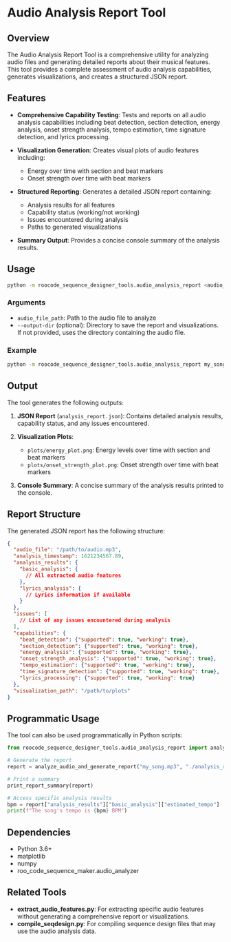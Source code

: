 # Audio Analysis Report Tool

## Overview

The Audio Analysis Report Tool is a comprehensive utility for analyzing audio files and generating detailed reports about their musical features. This tool provides a complete assessment of audio analysis capabilities, generates visualizations, and creates a structured JSON report.

## Features

- **Comprehensive Capability Testing**: Tests and reports on all audio analysis capabilities including beat detection, section detection, energy analysis, onset strength analysis, tempo estimation, time signature detection, and lyrics processing.

- **Visualization Generation**: Creates visual plots of audio features including:
  - Energy over time with section and beat markers
  - Onset strength over time with beat markers

- **Structured Reporting**: Generates a detailed JSON report containing:
  - Analysis results for all features
  - Capability status (working/not working)
  - Issues encountered during analysis
  - Paths to generated visualizations

- **Summary Output**: Provides a concise console summary of the analysis results.

## Usage

```bash
python -m roocode_sequence_designer_tools.audio_analysis_report <audio_file_path> [--output-dir <dir>]
```

### Arguments

- `audio_file_path`: Path to the audio file to analyze
- `--output-dir` (optional): Directory to save the report and visualizations. If not provided, uses the directory containing the audio file.

### Example

```bash
python -m roocode_sequence_designer_tools.audio_analysis_report my_song.mp3 --output-dir ./analysis_results
```

## Output

The tool generates the following outputs:

1. **JSON Report** (`analysis_report.json`): Contains detailed analysis results, capability status, and any issues encountered.

2. **Visualization Plots**:
   - `plots/energy_plot.png`: Energy levels over time with section and beat markers
   - `plots/onset_strength_plot.png`: Onset strength over time with beat markers

3. **Console Summary**: A concise summary of the analysis results printed to the console.

## Report Structure

The generated JSON report has the following structure:

```json
{
  "audio_file": "/path/to/audio.mp3",
  "analysis_timestamp": 1621234567.89,
  "analysis_results": {
    "basic_analysis": {
      // All extracted audio features
    },
    "lyrics_analysis": {
      // Lyrics information if available
    }
  },
  "issues": [
    // List of any issues encountered during analysis
  ],
  "capabilities": {
    "beat_detection": {"supported": true, "working": true},
    "section_detection": {"supported": true, "working": true},
    "energy_analysis": {"supported": true, "working": true},
    "onset_strength_analysis": {"supported": true, "working": true},
    "tempo_estimation": {"supported": true, "working": true},
    "time_signature_detection": {"supported": true, "working": true},
    "lyrics_processing": {"supported": true, "working": true}
  },
  "visualization_path": "/path/to/plots"
}
```

## Programmatic Usage

The tool can also be used programmatically in Python scripts:

```python
from roocode_sequence_designer_tools.audio_analysis_report import analyze_audio_and_generate_report, print_report_summary

# Generate the report
report = analyze_audio_and_generate_report("my_song.mp3", "./analysis_results")

# Print a summary
print_report_summary(report)

# Access specific analysis results
bpm = report["analysis_results"]["basic_analysis"]["estimated_tempo"]
print(f"The song's tempo is {bpm} BPM")
```

## Dependencies

- Python 3.6+
- matplotlib
- numpy
- roo_code_sequence_maker.audio_analyzer

## Related Tools

- **extract_audio_features.py**: For extracting specific audio features without generating a comprehensive report or visualizations.
- **compile_seqdesign.py**: For compiling sequence design files that may use the audio analysis data.